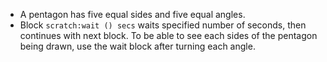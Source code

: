 -  A pentagon has five equal sides and five equal angles.
-  Block `scratch:wait () secs` waits specified number of seconds, then continues with next block. To be able to see each sides of the pentagon being drawn, use the wait block after turning each angle.
